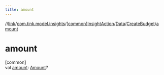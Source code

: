 ```yaml
---
title: amount
---
```

//[link](../../../../../index.html)/[com.tink.model.insights](../../../index.html)/[[common]InsightAction](../../index.html)/[Data](../index.html)/[CreateBudget](index.html)/[amount](amount.html)



# amount



[common]\
val [amount](amount.html): [Amount](../../../../com.tink.model.misc/[common]-amount/index.html)?




